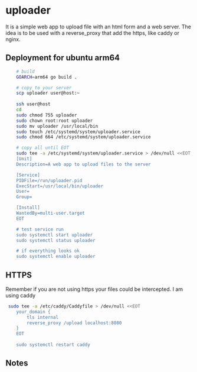 # uploader 

It is a simple web app to upload file with an html form and a web server. The idea is to be used with a reverse_proxy that add the https, like caddy or nginx.

## Deployment for ubuntu arm64

```bash
    # build 
    GOARCH=arm64 go build .

    # copy to your server
    scp uploader user@host:~
        
    ssh user@host
    cd
    sudo chmod 755 uploader
    sudo chown root:root uploader
    sudo mv uploader /usr/local/bin
    sudo touch /etc/systemd/system/uploader.service
    sudo chmod 664 /etc/systemd/system/uploader.service

    # copy all until EOT
    sudo tee -a /etc/systemd/system/uploader.service > /dev/null <<EOT
    [Unit]
    Description=A web app to upload files to the server

    [Service]
    PIDFile=/run/uploader.pid
    ExecStart=/usr/local/bin/uploader 
    User=
    Group=

    [Install]
    WantedBy=multi-user.target
    EOT

    # test service run
    sudo systemctl start uploader
    sudo systemctl status uploader

    # if everything looks ok
    sudo systemctl enable uploader

```

## HTTPS
Remember if you are not using https your files could be intercepted. I am using caddy

```bash
 sudo tee -a /etc/caddy/Caddyfile > /dev/null <<EOT
    your_domain {
        tls internal
        reverse_proxy /upload localhost:8080
    }
    EOT
    
    sudo systemctl restart caddy
```
## Notes
